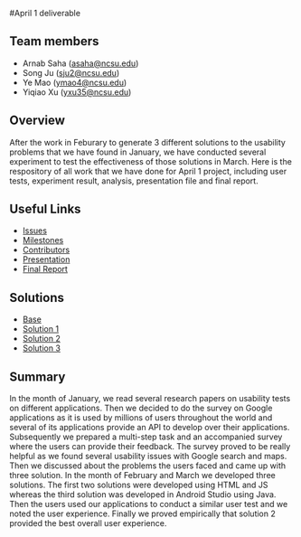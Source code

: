 #April 1 deliverable

## Team members

* Arnab Saha (asaha@ncsu.edu)
* Song Ju (sju2@ncsu.edu)
* Ye Mao (ymao4@ncsu.edu)
* Yiqiao Xu (yxu35@ncsu.edu)

## Overview
After the work in Feburary to generate 3 different solutions to the usability problems that we have found in January, we have conducted several experiment to test the effectiveness of those solutions in March. Here is the respository of all work that we have done for April 1 project, including user tests, experiment result, analysis, presentation file and final report.

## Useful Links

* [Issues](https://github.com/arnabsaha1011/mypackse/issues)
* [Milestones](https://github.com/arnabsaha1011/mypackse/milestones)
* [Contributors](https://github.com/arnabsaha1011/mypackse/graphs/contributors)
* [Presentation](https://github.com/arnabsaha1011/mypackse/blob/master/Apr%201/April%20Presentation/Software%20engineering%20presentation.pdf)
* [Final Report](https://github.com/arnabsaha1011/mypackse/blob/master/Apr%201/April%20Report/SE_Final_Report.pdf)

## Solutions
* [Base](https://github.com/arnabsaha1011/mypackse/tree/master/Mar%201/Base)
* [Solution 1](https://github.com/arnabsaha1011/mypackse/tree/master/Mar%201/Solution1)
* [Solution 2](https://github.com/arnabsaha1011/mypackse/tree/master/Mar%201/Solution2)
* [Solution 3](https://github.com/arnabsaha1011/mypackse/tree/master/Mar%201/Solution3)

## Summary

In the month of January,  we read several research papers on usability tests on different  applications. Then we decided to do the survey on Google applications as it is used by millions of users throughout the world and several of its applications provide an API to develop over their applications. Subsequently we prepared a multi-step task and an accompanied survey where the users can provide their feedback. The survey proved to be really helpful as we found several usability issues with Google search and maps. Then we discussed about the problems the users faced and came up with three solution. In the month of February and March we developed three solutions. The first two solutions were developed using HTML and JS whereas the third solution was developed in Android Studio using Java. Then the users used our applications to conduct a similar user test and we noted the user experience. Finally we proved empirically that solution 2 provided the best overall user experience.
